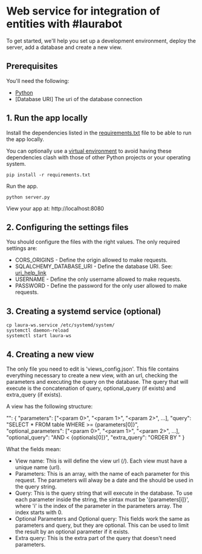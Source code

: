# Web service for integration of entities with #laurabot

To get started, we'll help you set up a development environment, deploy the server, add a database and create a new view.


## Prerequisites

You'll need the following:
* [Python](https://www.python.org/downloads/)
* [Database URI] The uri of the database connection



## 1. Run the app locally

Install the dependencies listed in the [requirements.txt](https://pip.readthedocs.io/en/stable/user_guide/#requirements-files) file to be able to run the app locally.

You can optionally use a [virtual environment](https://packaging.python.org/installing/#creating-and-using-virtual-environments) to avoid having these dependencies clash with those of other Python projects or your operating system.
  ```
pip install -r requirements.txt
  ```

Run the app.
  ```
python server.py
  ```

 View your app at: http://localhost:8080



## 2. Configuring the settings files

You should configure the files with the right values.
The only required settings are:
  - CORS_ORIGINS - Define the origin allowed to make requests.
  - SQLALCHEMY_DATABASE_URI - Define the database URI. See: [uri_help_link](https://flask-sqlalchemy.pocoo.org/2.2/config/#connection-uri-format)
  - USERNAME - Define the only username allowed to make requests.
  - PASSWORD - Define the password for the only user allowed to make requests.



## 3. Creating a systemd service (optional)

```
cp laura-ws.service /etc/systemd/system/
systemctl daemon-reload
systemctl start laura-ws
```



## 4. Creating a new view

The only file you need to edit is 'views_config.json'. This file contains everything necessary to create a new view, with an url, checking the parameters and executing the query on the database.
The query that will execute is the concatenation of query, optional_query (if exists) and extra_query (if exists).

A view has the following structure:

"<view name>": {
    "parameters": ["<param 0>", "<param 1>", "<param 2>", ...],
    "query": "SELECT * FROM table WHERE <column field> >= {parameters[0]}",
    "optional_parameters": ["<param 0>", "<param 1>", "<param 2>", ...],
    "optional_query": "AND <column field> < {optionals[0]}",
    "extra_query": "ORDER BY <column field>"
}

What the fields mean:
  - View name: This is will define the view url (/<view name>). Each view must have a unique name (url).
  - Parameters: This is an array, with the name of each parameter for this request. The parameters will alway be a date and the should be used in the query string.
  - Query: This is the query string that will execute in the database. To use each parameter inside the string, the sintax must be '{parameters[i]}', where 'i' is the index of the parameter in the parameters array. The index starts with 0.
  - Optional Parameters and Optional query: This fields work the same as parameters and query, but they are optional. This can be used to limit the result by an optional parameter if it exists.
  - Extra query: This is the extra part of the query that doesn't need parameters.
